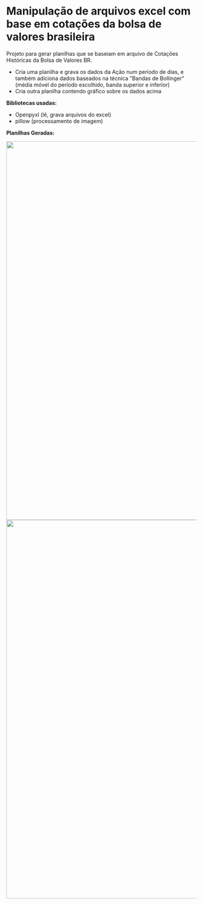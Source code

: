 # Manipulação de arquivos excel com base em cotações da bolsa de valores brasileira 
Projeto para gerar planilhas que se baseiam em arquivo de Cotações Históricas da Bolsa de Valores BR. 
- Cria uma planilha e grava os dados da Ação num período de dias, e também adiciona dados baseados na técnica "Bandas de Bollinger" (média móvel do período escolhido, banda superior e inferior)
- Cria outra planilha contendo gráfico sobre os dados acima

**Bibliotecas usadas:** 
- Openpyxl (lê, grava arquivos do excel)
- pillow (processamento de imagem)

**Planilhas Geradas:**
<div align="center">
<img src="https://github.com/carlambarros/manipulacao-excel-cotacoes-bolsa-br/assets/102121731/243e77ab-1788-4551-88ec-e2066eb87628" width="1000px" />
</div>

<div align="center">
<img src="https://github.com/carlambarros/manipulacao-excel-cotacoes-bolsa-br/assets/102121731/d55a3e53-6abf-4e1d-938d-957dba5144b6" width="1000px" />
</div>

